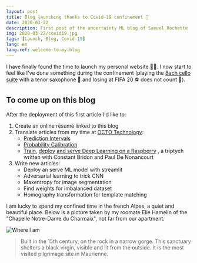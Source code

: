 ```yaml
---
layout: post
title: Blog launching thanks to Covid-19 confinement 🚀
date: 2020-03-22
description: First post of the uncertainty ML blog of Samuel Rochette
img: 2020-03-22/covid19.jpg
tags: [Launch, Blog, Covid-19]
lang: en
lang-ref: welcome-to-my-blog
---
```


I have finally found the time to launch my personal website 👨‍💻. I now start to feel like I've done something 
during the confinement (playing the [Bach cello suite](https://www.youtube.com/watch?v=mGQLXRTl3Z0) with a tenor 
saxophone 🎷 and losing at️ FIFA 20 ⚽ does not count 🤡).

## To come up on this blog

After the deployment of this first article I'd like to: 

1. Create an online résumé linked to this blog
2. Translate articles from my time at [OCTO Technology](https://www.octo.com/):
    - [Prediction Intervals](https://blog.octo.com/les-intervalles-de-prediction/)
    - [Probability Calibration](https://blog.octo.com/calibration-de-probabilite/)
    - [Train](https://blog.octo.com/ia-embarquee-deployer-du-deep-learning-sur-un-raspberry/), 
    [deploy](https://blog.octo.com/lia-embarquee-entrainer-deployer-et-utiliser-du-deep-learning-sur-un-raspberry-partie-2/) 
    [and serve Deep Learning on a Raspberry](https://blog.octo.com/lia-embarquee-entrainer-deployer-et-utiliser-du-deep-learning-sur-un-raspberry-partie-3/)
    , a triptych written with Constant Bridon and Paul De Nonancourt
3. Write new articles:
    - Deploy an serve ML model with streamlit
    - Adversarial learning to trick CNN
    - Maxentropy for image segmentation
    - Find weights for imbalanced dataset
    - Homography transformation for template matching

I am lucky to spend my confined time in the french Alpes, a quiet and beautiful place. Below is a picture taken 
by my roomate Elie Hamelin of the "Chapelle Notre-Dame du Charmaix", not far from our apartment.

![Where I am]({{site.baseurl}}/assets/img/2020-03-22/confinement.jpg)

> Built in the 15th century, on the rock in a narrow gorge. This sanctuary shelters a black virgin, visible and 
>lit from the outside. It is the most visited pilgrimage site in Maurienne.
